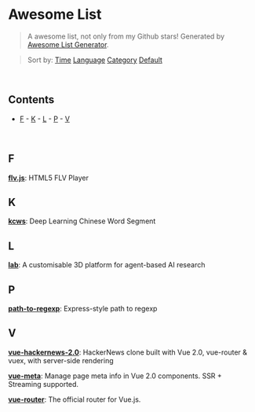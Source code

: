 # Awesome List

> A awesome list, not only from my Github stars! Generated by [Awesome List Generator](https://github.com/ttionya/Awesome-List-Generator).

> Sort by: [Time](https://github.com/ttionya/AwesomeList/blob/master/README.md) [Language](https://github.com/ttionya/AwesomeList/blob/master/README-LANGUAGE.md) [Category](https://github.com/ttionya/AwesomeList/blob/master/README-CATEGORY.md) [Default](https://github.com/ttionya/AwesomeList/blob/master/README-DEFAULT.md) 

<br>

## Contents 

- [F](#f) - [K](#k) - [L](#l) - [P](#p) - [V](#v) 

<br>

## F

[**flv.js**](https://github.com/Bilibili/flv.js): HTML5 FLV Player  


## K

[**kcws**](https://github.com/koth/kcws): Deep Learning Chinese Word Segment   


## L

[**lab**](https://github.com/deepmind/lab): A customisable 3D platform for agent-based AI research  


## P

[**path-to-regexp**](https://github.com/pillarjs/path-to-regexp): Express-style path to regexp  


## V

[**vue-hackernews-2.0**](https://github.com/vuejs/vue-hackernews-2.0): HackerNews clone built with Vue 2.0, vue-router & vuex, with server-side rendering  


[**vue-meta**](https://github.com/declandewet/vue-meta): Manage page meta info in Vue 2.0 components. SSR + Streaming supported.  


[**vue-router**](https://github.com/vuejs/vue-router): The official router for Vue.js.  


